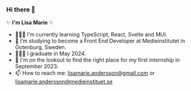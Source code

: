 ### Hi there 👋

✨ **I'm Lisa Marie** ✨ 

- 👩🏻‍💻 I’m currently learning TypeScript, React, Svelte and MUI.
- 🌱 I’m studying to become a Front End Developer at Medieinstitutet in Gotenburg, Sweden. 
- 👩🏻‍🎓 I graduate in May 2024.
- 👀 I'm on the lookout to find the right place for my first internship in September 2023.
- 📫 How to reach me: lisamarie.andersson@gmail.com or lisamarie.andersson@medieinstituet.se
